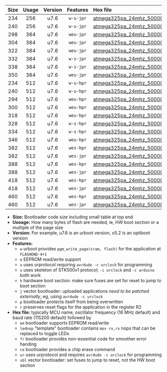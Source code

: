 |Size|Usage|Version|Features|Hex file|
|:-:|:-:|:-:|:-:|:--|
|234|256|u7.6|`w-u-jpr`|[atmega325pa_24mhz_500000bps_ur_vbl.hex](https://raw.githubusercontent.com/stefanrueger/urboot/main/atmega325pa_24mhz_500000bps_ur_vbl.hex)|
|240|256|u7.6|`w-u-jpr`|[atmega325pa_24mhz_500000bps_lednop_ur_vbl.hex](https://raw.githubusercontent.com/stefanrueger/urboot/main/atmega325pa_24mhz_500000bps_lednop_ur_vbl.hex)|
|298|384|u7.6|`weu-jpr`|[atmega325pa_24mhz_500000bps_ee_ur_vbl.hex](https://raw.githubusercontent.com/stefanrueger/urboot/main/atmega325pa_24mhz_500000bps_ee_ur_vbl.hex)|
|304|384|u7.6|`weu-jpr`|[atmega325pa_24mhz_500000bps_ee_lednop_ur_vbl.hex](https://raw.githubusercontent.com/stefanrueger/urboot/main/atmega325pa_24mhz_500000bps_ee_lednop_ur_vbl.hex)|
|322|384|u7.6|`weu-jpr`|[atmega325pa_24mhz_500000bps_ee_lednop_fr_ur_vbl.hex](https://raw.githubusercontent.com/stefanrueger/urboot/main/atmega325pa_24mhz_500000bps_ee_lednop_fr_ur_vbl.hex)|
|332|384|u7.6|`w-s-jpr`|[atmega325pa_24mhz_500000bps_vbl.hex](https://raw.githubusercontent.com/stefanrueger/urboot/main/atmega325pa_24mhz_500000bps_vbl.hex)|
|338|384|u7.6|`w-s-jpr`|[atmega325pa_24mhz_500000bps_lednop_vbl.hex](https://raw.githubusercontent.com/stefanrueger/urboot/main/atmega325pa_24mhz_500000bps_lednop_vbl.hex)|
|350|384|u7.6|`weu-jpr`|[atmega325pa_24mhz_500000bps_ee_lednop_fr_ce_ur_vbl.hex](https://raw.githubusercontent.com/stefanrueger/urboot/main/atmega325pa_24mhz_500000bps_ee_lednop_fr_ce_ur_vbl.hex)|
|234|512|u7.6|`w-u-hpr`|[atmega325pa_24mhz_500000bps_ur.hex](https://raw.githubusercontent.com/stefanrueger/urboot/main/atmega325pa_24mhz_500000bps_ur.hex)|
|240|512|u7.6|`w-u-hpr`|[atmega325pa_24mhz_500000bps_lednop_ur.hex](https://raw.githubusercontent.com/stefanrueger/urboot/main/atmega325pa_24mhz_500000bps_lednop_ur.hex)|
|294|512|u7.6|`weu-hpr`|[atmega325pa_24mhz_500000bps_ee_ur.hex](https://raw.githubusercontent.com/stefanrueger/urboot/main/atmega325pa_24mhz_500000bps_ee_ur.hex)|
|300|512|u7.6|`weu-hpr`|[atmega325pa_24mhz_500000bps_ee_lednop_ur.hex](https://raw.githubusercontent.com/stefanrueger/urboot/main/atmega325pa_24mhz_500000bps_ee_lednop_ur.hex)|
|318|512|u7.6|`weu-hpr`|[atmega325pa_24mhz_500000bps_ee_lednop_fr_ur.hex](https://raw.githubusercontent.com/stefanrueger/urboot/main/atmega325pa_24mhz_500000bps_ee_lednop_fr_ur.hex)|
|328|512|u7.6|`w-s-hpr`|[atmega325pa_24mhz_500000bps.hex](https://raw.githubusercontent.com/stefanrueger/urboot/main/atmega325pa_24mhz_500000bps.hex)|
|334|512|u7.6|`w-s-hpr`|[atmega325pa_24mhz_500000bps_lednop.hex](https://raw.githubusercontent.com/stefanrueger/urboot/main/atmega325pa_24mhz_500000bps_lednop.hex)|
|346|512|u7.6|`weu-hpr`|[atmega325pa_24mhz_500000bps_ee_lednop_fr_ce_ur.hex](https://raw.githubusercontent.com/stefanrueger/urboot/main/atmega325pa_24mhz_500000bps_ee_lednop_fr_ce_ur.hex)|
|382|512|u7.6|`wes-hpr`|[atmega325pa_24mhz_500000bps_ee.hex](https://raw.githubusercontent.com/stefanrueger/urboot/main/atmega325pa_24mhz_500000bps_ee.hex)|
|382|512|u7.6|`wes-jpr`|[atmega325pa_24mhz_500000bps_ee_vbl.hex](https://raw.githubusercontent.com/stefanrueger/urboot/main/atmega325pa_24mhz_500000bps_ee_vbl.hex)|
|388|512|u7.6|`wes-hpr`|[atmega325pa_24mhz_500000bps_ee_lednop.hex](https://raw.githubusercontent.com/stefanrueger/urboot/main/atmega325pa_24mhz_500000bps_ee_lednop.hex)|
|388|512|u7.6|`wes-jpr`|[atmega325pa_24mhz_500000bps_ee_lednop_vbl.hex](https://raw.githubusercontent.com/stefanrueger/urboot/main/atmega325pa_24mhz_500000bps_ee_lednop_vbl.hex)|
|418|512|u7.6|`wes-hpr`|[atmega325pa_24mhz_500000bps_ee_lednop_fr.hex](https://raw.githubusercontent.com/stefanrueger/urboot/main/atmega325pa_24mhz_500000bps_ee_lednop_fr.hex)|
|418|512|u7.6|`wes-jpr`|[atmega325pa_24mhz_500000bps_ee_lednop_fr_vbl.hex](https://raw.githubusercontent.com/stefanrueger/urboot/main/atmega325pa_24mhz_500000bps_ee_lednop_fr_vbl.hex)|
|460|512|u7.6|`wes-hpr`|[atmega325pa_24mhz_500000bps_ee_lednop_fr_ce.hex](https://raw.githubusercontent.com/stefanrueger/urboot/main/atmega325pa_24mhz_500000bps_ee_lednop_fr_ce.hex)|
|460|512|u7.6|`wes-jpr`|[atmega325pa_24mhz_500000bps_ee_lednop_fr_ce_vbl.hex](https://raw.githubusercontent.com/stefanrueger/urboot/main/atmega325pa_24mhz_500000bps_ee_lednop_fr_ce_vbl.hex)|

- **Size:** Bootloader code size including small table at top end
- **Useage:** How many bytes of flash are needed, ie, HW boot section or a multiple of the page size
- **Version:** For example, u7.6 is an urboot version, o5.2 is an optiboot version
- **Features:**
  + `w` urboot provides `pgm_write_page(sram, flash)` for the application at `FLASHEND-4+1`
  + `e` EEPROM read/write support
  + `u` uses urprotocol requiring `avrdude -c urclock` for programming
  + `s` uses skeleton of STK500v1 protocol; `-c urclock` and `-c arduino` both work
  + `h` hardware boot section: make sure fuses are set for reset to jump to boot section
  + `j` vector bootloader: uploaded applications *need to be patched externally*, eg, using `avrdude -c urclock`
  + `p` bootloader protects itself from being overwritten
  + `r` preserves reset flags for the application in the register R2
- **Hex file:** typically MCU name, oscillator frequency (16 MHz default) and baud rate (115200 default) followed by
  + `ee` bootloader supports EEPROM read/write
  + `lednop` "template" bootloader contains `mov rx,rx` nops that can be replaced to toggle LEDs
  + `fr` bootloader provides non-essential code for smoother error handing
  + `ce` bootloader provides a chip erase command
  + `ur` uses urprotocol and requires `avrdude -c urclock` for programming
  + `vbl` vector bootloader: set fuses to jump to reset, not the HW boot section
